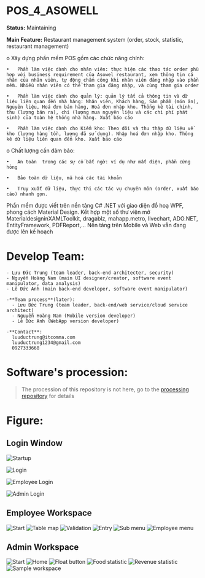 ﻿# POS_4_ASOWELL

**Status:**  Maintaining


**Main Feature:**
Restaurant management system (order, stock, statistic, restaurant management)

  o	Xây dựng phần mềm POS gồm các chức năng chính:

    •	Phần làm việc dành cho nhân viên: thực hiện các thao tác order phù hợp với business requirement của Asowel restaurant, xem thông tin cá nhân của nhân viên, tự động chấm công khi nhân viên đăng nhập vào phần mềm. Nhiều nhân viên có thể tham gia đăng nhập, và cùng tham gia order
    
    •	Phần làm việc dành cho quản lý: quản lý tất cả thông tin và dữ liệu liên quan đến nhà hàng: Nhân viên, Khách hàng, Sản phẩm (món ăn), Nguyên liệu, Hoá đơn bán hàng, Hoá đơn nhập kho. Thống kê tài chính, thu (lượng bán ra), chi (lượng mua nguyên liệu và các chi phí phát sinh) của toàn hệ thống nhà hàng. Xuất báo cáo
    
    •	Phần làm việc dành cho Kiểm kho: Theo dõi và thu thập dữ liệu về kho (lượng hàng tồn, lượng đã sử dụng). Nhập hoá đơn nhập kho. Thông kê dữ liệu liên quan đến kho. Xuất báo cáo
    
  o	Chất lượng cần đảm bảo:
    
    •	An toàn  trong các sự cố bất ngờ: ví dụ như mất điện, phần cứng hỏng
    
    •	Bảo toàn dữ liệu, mã hoá các tài khoản
    
    •	Truy xuất dữ liệu, thực thi các tác vụ chuyên môn (order, xuất báo cáo) nhanh gọn.


Phần mềm được viết trên nền tảng C# .NET với giao diện đồ hoạ WPF, phong cách Material Design. Kết hợp một số thư viện mở MaterialdesigninXAMLToolkit, dragablz, mahapp.metro, livechart, ADO.NET, EntityFramework, PDFReport,...
Nền tảng trên Mobile và Web vẫn đang được lên kế hoạch


# Develop Team:
    - Lưu Đức Trung (team leader, back-end architecter, security)
    - Nguyễn Hoàng Nam (main UI designer/creator, software event manipulator, data analysis)
    - Lê Đức Anh (main back-end developer, software event manipulator)
    
    -**Team process**(later):
      - Lưu Đức Trung (team leader, back-end/web service/cloud service architect)
      - Nguyễn Hoàng Nam (Mobile version developer)
      - Lê Đức Anh (WebApp version developer)
    
    -**Contact**:
      luuductrung@itcomma.com
      luuductrung1234@gmail.com
      0927333668


# Software's procession:
> The procession of this repository is not here, go to the [processing repository](https://github.com/luuductrung1234/Pos_4_Asowell) for details

# Figure:
## Login Window
![Startup](https://github.com/ITComma/POS-4-Asowel/blob/master/documents/images/startup.png)

![Login](https://github.com/ITComma/POS-4-Asowel/blob/master/documents/images/login.png)

![Employee Login](https://github.com/ITComma/POS-4-Asowel/blob/master/documents/images/emplogin.png)

![Admin Login](https://github.com/ITComma/POS-4-Asowel/blob/master/documents/images/adminlogin.png)

## Employee Workspace
![Start](https://github.com/ITComma/POS-4-Asowel/blob/master/documents/images/emwsp_front.png)
![Table map](https://github.com/ITComma/POS-4-Asowel/blob/master/documents/images/emwsp_table.png)
![Validation](https://github.com/ITComma/POS-4-Asowel/blob/master/documents/images/emwsp_validation.png)
![Entry](https://github.com/ITComma/POS-4-Asowel/blob/master/documents/images/emwsp_entry.png)
![Sub menu](https://github.com/ITComma/POS-4-Asowel/blob/master/documents/images/emwsp_submenu.png)
![Employee menu](https://github.com/ITComma/POS-4-Asowel/blob/master/documents/images/emwsp_emmenu.png)

## Admin Workspace
![Start](https://github.com/ITComma/POS-4-Asowel/blob/master/documents/images/adminwsp_start.png)
![Home](https://github.com/ITComma/POS-4-Asowel/blob/master/documents/images/adminwsp_floatbutton.png)
![Float button](https://github.com/ITComma/POS-4-Asowel/blob/master/documents/images/adminwsp_floatbutton.png)
![Food statistic](https://github.com/ITComma/POS-4-Asowel/blob/master/documents/images/adminwsp_foodchart.png)
![Revenue statistic](https://github.com/ITComma/POS-4-Asowel/blob/master/documents/images/adminwsp_statistic.png)
![Sample workspace](https://github.com/ITComma/POS-4-Asowel/blob/master/documents/images/adminwsp_subwindows.png)
